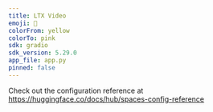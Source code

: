 ```yaml
---
title: LTX Video
emoji: 🎥
colorFrom: yellow
colorTo: pink
sdk: gradio
sdk_version: 5.29.0
app_file: app.py
pinned: false
---
```


Check out the configuration reference at https://huggingface.co/docs/hub/spaces-config-reference
